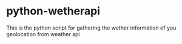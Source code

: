# python-wetherapi
This is the python script for gathering the wether information of you geolocation from weather api
